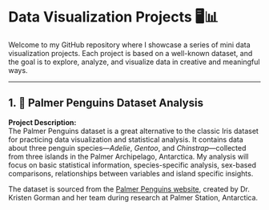 # Data Visualization Projects 🖥️📊

Welcome to my GitHub repository where I showcase a series of mini data visualization projects. Each project is based on a well-known dataset, and the goal is to explore, analyze, and visualize data in creative and meaningful ways.

---

## 1. 🐧 Palmer Penguins Dataset Analysis

**Project Description:**  
The Palmer Penguins dataset is a great alternative to the classic Iris dataset for practicing data visualization and statistical analysis. It contains data about three penguin species—_Adelie_, _Gentoo_, and _Chinstrap_—collected from three islands in the Palmer Archipelago, Antarctica. My analysis will focus on basic statistical information, species-specific analysis, sex-based comparisons, relationships between variables and island specific insights.

The dataset is sourced from the [Palmer Penguins website](https://allisonhorst.github.io/palmerpenguins/), created by Dr. Kristen Gorman and her team during research at Palmer Station, Antarctica.
